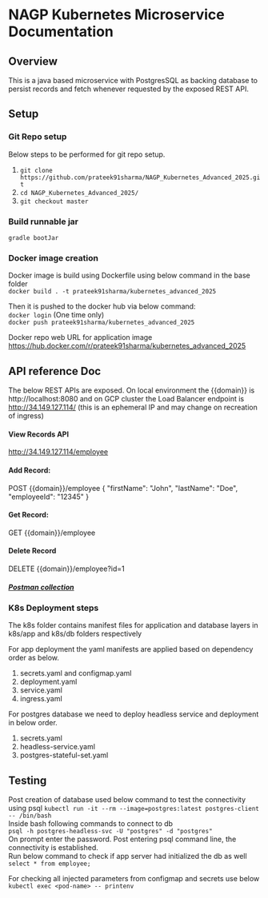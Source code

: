 # NAGP Kubernetes Microservice Documentation

## Overview
This is a java based microservice with PostgresSQL as backing database to
persist records and fetch whenever requested by the exposed REST API.

## Setup

### Git Repo setup
Below steps to be performed for git repo setup.
1. `git clone  https://github.com/prateek91sharma/NAGP_Kubernetes_Advanced_2025.git`
2. `cd NAGP_Kubernetes_Advanced_2025/`
3. `git checkout master`

### Build runnable jar
`gradle bootJar`

### Docker image creation
Docker image is build using Dockerfile using below command in the base folder <br/>
`docker build . -t prateek91sharma/kubernetes_advanced_2025`

Then it is pushed to the docker hub via below command:<br/>
`docker login` (One time only)<br/>
`docker push prateek91sharma/kubernetes_advanced_2025`

Docker repo web URL for application image<br/>
https://hub.docker.com/r/prateek91sharma/kubernetes_advanced_2025

## API reference Doc

The below REST APIs are exposed. On local environment  the {{domain}} is http://localhost:8080 
and on GCP cluster the Load Balancer endpoint is http://34.149.127.114/
(this is an ephemeral IP and may change on recreation of ingress)

#### View Records API
http://34.149.127.114/employee

#### Add Record:
POST {{domain}}/employee
{
"firstName": "John",
"lastName": "Doe",
"employeeId": "12345"
}

#### Get Record:
GET {{domain}}/employee

#### Delete Record
DELETE {{domain}}/employee?id=1

##### [Postman collection](NAGP%202025.postman_collection.json)

### K8s Deployment steps

The k8s folder contains manifest files for application and database layers
in k8s/app and k8s/db folders respectively

For app deployment the yaml manifests are applied based on dependency order as below.
1. secrets.yaml and configmap.yaml
2. deployment.yaml
3. service.yaml
4. ingress.yaml

For postgres database we need to deploy headless service and deployment in below order.
1. secrets.yaml
2. headless-service.yaml
3. postgres-stateful-set.yaml

## Testing

Post creation of database used below command to test the connectivity using psql
`kubectl run -it --rm --image=postgres:latest postgres-client -- /bin/bash` <br/>
Inside bash following commands to connect to db <br/>
`psql -h postgres-headless-svc -U "postgres" -d "postgres"` <br/>
On prompt enter the password. Post entering psql command line, the connectivity is established. <br/>
Run below command to check if app server had initialized the db as well  <br/>
`select * from employee;`

For checking all injected parameters from configmap and secrets use below
`kubectl exec <pod-name> -- printenv`